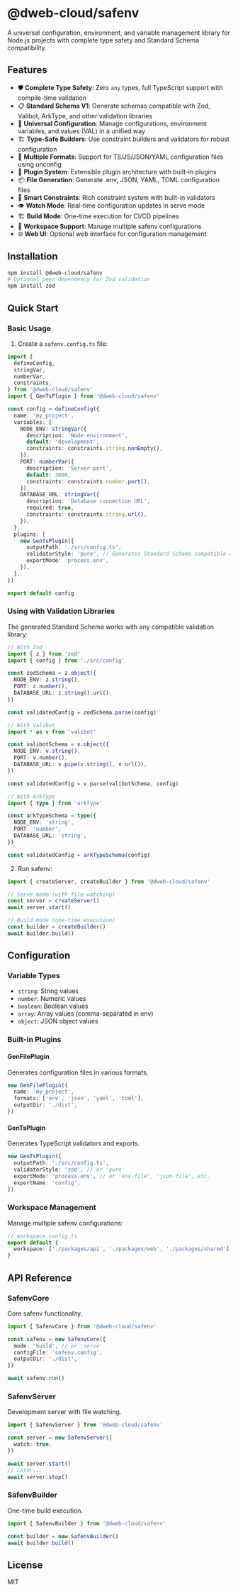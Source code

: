 # @dweb-cloud/safenv

A universal configuration, environment, and variable management library for Node.js projects with complete type safety and Standard Schema compatibility.

## Features

- 🛡️ **Complete Type Safety**: Zero `any` types, full TypeScript support with compile-time validation
- 📋 **Standard Schema V1**: Generate schemas compatible with Zod, Valibot, ArkType, and other validation libraries
- 🔧 **Universal Configuration**: Manage configurations, environment variables, and values (VAL) in a unified way
- 🏗️ **Type-Safe Builders**: Use constraint builders and validators for robust configuration
- 📁 **Multiple Formats**: Support for TS/JS/JSON/YAML configuration files using unconfig
- 🔌 **Plugin System**: Extensible plugin architecture with built-in plugins
- 📦 **File Generation**: Generate .env, JSON, YAML, TOML configuration files
- 🎯 **Smart Constraints**: Rich constraint system with built-in validators
- 👁️ **Watch Mode**: Real-time configuration updates in serve mode
- 🏗️ **Build Mode**: One-time execution for CI/CD pipelines
- 🏢 **Workspace Support**: Manage multiple safenv configurations
- 🌐 **Web UI**: Optional web interface for configuration management

## Installation

```bash
npm install @dweb-cloud/safenv
# Optional peer dependency for Zod validation
npm install zod
```

## Quick Start

### Basic Usage

1. Create a `safenv.config.ts` file:

```typescript
import {
  defineConfig,
  stringVar,
  numberVar,
  constraints,
} from '@dweb-cloud/safenv'
import { GenTsPlugin } from '@dweb-cloud/safenv'

const config = defineConfig({
  name: 'my_project',
  variables: {
    NODE_ENV: stringVar({
      description: 'Node environment',
      default: 'development',
      constraints: constraints.string.nonEmpty(),
    }),
    PORT: numberVar({
      description: 'Server port',
      default: 3000,
      constraints: constraints.number.port(),
    }),
    DATABASE_URL: stringVar({
      description: 'Database connection URL',
      required: true,
      constraints: constraints.string.url(),
    }),
  },
  plugins: [
    new GenTsPlugin({
      outputPath: './src/config.ts',
      validatorStyle: 'pure', // Generates Standard Schema compatible code
      exportMode: 'process.env',
    }),
  ],
})

export default config
```

### Using with Validation Libraries

The generated Standard Schema works with any compatible validation library:

```typescript
// With Zod
import { z } from 'zod'
import { config } from './src/config'

const zodSchema = z.object({
  NODE_ENV: z.string(),
  PORT: z.number(),
  DATABASE_URL: z.string().url(),
})

const validatedConfig = zodSchema.parse(config)

// With Valibot
import * as v from 'valibot'

const valibotSchema = v.object({
  NODE_ENV: v.string(),
  PORT: v.number(),
  DATABASE_URL: v.pipe(v.string(), v.url()),
})

const validatedConfig = v.parse(valibotSchema, config)

// With ArkType
import { type } from 'arktype'

const arkTypeSchema = type({
  NODE_ENV: 'string',
  PORT: 'number',
  DATABASE_URL: 'string',
})

const validatedConfig = arkTypeSchema(config)
```

2. Run safenv:

```typescript
import { createServer, createBuilder } from '@dweb-cloud/safenv'

// Serve mode (with file watching)
const server = createServer()
await server.start()

// Build mode (one-time execution)
const builder = createBuilder()
await builder.build()
```

## Configuration

### Variable Types

- `string`: String values
- `number`: Numeric values
- `boolean`: Boolean values
- `array`: Array values (comma-separated in env)
- `object`: JSON object values

### Built-in Plugins

#### GenFilePlugin

Generates configuration files in various formats.

```typescript
new GenFilePlugin({
  name: 'my_project',
  formats: ['env', 'json', 'yaml', 'toml'],
  outputDir: './dist',
})
```

#### GenTsPlugin

Generates TypeScript validators and exports.

```typescript
new GenTsPlugin({
  outputPath: './src/config.ts',
  validatorStyle: 'zod', // or 'pure'
  exportMode: 'process.env', // or 'env-file', 'json-file', etc.
  exportName: 'config',
})
```

### Workspace Management

Manage multiple safenv configurations:

```typescript
// workspace.config.ts
export default {
  workspace: ['./packages/api', './packages/web', './packages/shared'],
}
```

## API Reference

### SafenvCore

Core safenv functionality.

```typescript
import { SafenvCore } from '@dweb-cloud/safenv'

const safenv = new SafenvCore({
  mode: 'build', // or 'serve'
  configFile: 'safenv.config',
  outputDir: './dist',
})

await safenv.run()
```

### SafenvServer

Development server with file watching.

```typescript
import { SafenvServer } from '@dweb-cloud/safenv'

const server = new SafenvServer({
  watch: true,
})

await server.start()
// Later...
await server.stop()
```

### SafenvBuilder

One-time build execution.

```typescript
import { SafenvBuilder } from '@dweb-cloud/safenv'

const builder = new SafenvBuilder()
await builder.build()
```

## License

MIT
